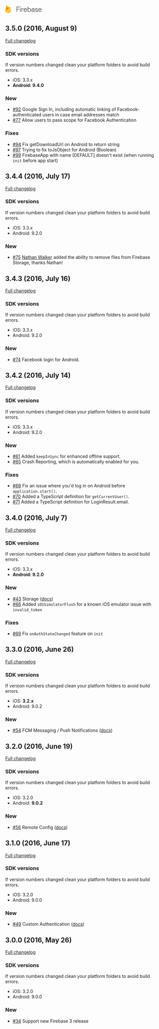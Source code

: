 <img src="docs/images/firebase-logo.png" width="116px" height="32px" alt="Firebase"/>

## 3.5.0 (2016, August 9)

[Full changelog](https://github.com/EddyVerbruggen/nativescript-plugin-firebase/compare/3.4.4...3.5.0)

### SDK versions
If version numbers changed clean your platform folders to avoid build errors.

- iOS: 3.3.x
- __Android: 9.4.0__

### New
- [#92](#92) Google Sign In, including automatic linking of Facebook-authenticated users in case email addresses match
- [#77](#77) Allow users to pass scope for Facebook Authentication

### Fixes
- [#94](#94) Fix getDownloadUrl on Android to return string 
- [#97](#97) Trying to fix toJsObject for Android (Boolean)
- [#99](#99) FirebaseApp with name [DEFAULT] doesn't exist (when running `init` before app start)


## 3.4.4 (2016, July 17)

[Full changelog](https://github.com/EddyVerbruggen/nativescript-plugin-firebase/compare/3.4.3...3.4.4)

### SDK versions
If version numbers changed clean your platform folders to avoid build errors.

- iOS: 3.3.x
- Android: 9.2.0

### New
- [#75](#75) [Nathan Walker](https://github.com/NathanWalker) added the ability to remove files from Firebase Storage, thanks Nathan!



## 3.4.3 (2016, July 16)

[Full changelog](https://github.com/EddyVerbruggen/nativescript-plugin-firebase/compare/3.4.2...3.4.3)

### SDK versions
If version numbers changed clean your platform folders to avoid build errors.

- iOS: 3.3.x
- Android: 9.2.0

### New
- [#74](#74) Facebook login for Android.



## 3.4.2 (2016, July 14)

[Full changelog](https://github.com/EddyVerbruggen/nativescript-plugin-firebase/compare/3.4.0...3.4.2)

### SDK versions
If version numbers changed clean your platform folders to avoid build errors.

- iOS: 3.3.x
- Android: 9.2.0

### New
- [#61](#61) Added `keepInSync` for enhanced offline support.
- [#65](#65) Crash Reporting, which is automatically enabled for you.

### Fixes
- [#68](#68) Fix an issue where you'd log in on Android before `application.start()`.
- [#70](#70) Added a TypeScript definition for `getCurrentUser()`.
- [#71](#71) Added a TypeScript definition for LoginResult.email.



## 3.4.0 (2016, July 7)

[Full changelog](https://github.com/EddyVerbruggen/nativescript-plugin-firebase/compare/3.3.0...3.4.0)

### SDK versions
If version numbers changed clean your platform folders to avoid build errors.

- iOS: 3.3.x
- __Android: 9.2.0__

### New
- [#43](#43) Storage ([docs](docs/STORAGE.md))
- [#66](#66) Added `iOSSimulatorFlush` for a known iOS emulator issue with `invalid_token`

### Fixes
- [#69](#69) Fix `onAuthStateChanged` feature on `init`


## 3.3.0 (2016, June 26)

[Full changelog](https://github.com/EddyVerbruggen/nativescript-plugin-firebase/compare/3.2.0...3.3.0)

### SDK versions
If version numbers changed clean your platform folders to avoid build errors.

- iOS: __3.2.x__
- Android: 9.0.2

### New
- [#54](#54) FCM Messaging / Push Notifications ([docs](docs/MESSAGING.md))


## 3.2.0 (2016, June 19)

[Full changelog](https://github.com/EddyVerbruggen/nativescript-plugin-firebase/compare/3.1.0...3.2.0)

### SDK versions
If version numbers changed clean your platform folders to avoid build errors.

- iOS: 3.2.0
- Android: __9.0.2__

### New
- [#56](#56) Remote Config ([docs](docs/REMOTECONFIG.md))


## 3.1.0 (2016, June 17)

[Full changelog](https://github.com/EddyVerbruggen/nativescript-plugin-firebase/compare/3.0.0...3.1.0)

### SDK versions
If version numbers changed clean your platform folders to avoid build errors.

- iOS: 3.2.0
- Android: 9.0.0

### New
- [#49](#49) Custom Authentication ([docs](docs/AUTHENTICATION.md#custom-login))


## 3.0.0 (2016, May 26)

[Full changelog](https://github.com/EddyVerbruggen/nativescript-plugin-firebase/compare/2.1.8...3.0.0)

### SDK versions
If version numbers changed clean your platform folders to avoid build errors.

- iOS: 3.2.0
- Android: 9.0.0

### New
- [#34](#34) Support new Firebase 3 release
